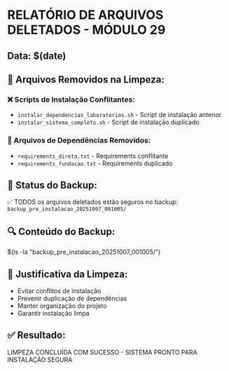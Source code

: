 # RELATÓRIO DE ARQUIVOS DELETADOS - MÓDULO 29

## Data: $(date)

## 📝 Arquivos Removidos na Limpeza:

### ❌ Scripts de Instalação Conflitantes:
- `instalar_dependencias_laboratorios.sh` - Script de instalação anterior
- `instalar_sistema_completo.sh` - Script de instalação duplicado

### 📄 Arquivos de Dependências Removidos:
- `requirements_direto.txt` - Requirements conflitante
- `requirements_fundacao.txt` - Requirements duplicado

## 💾 Status do Backup:
✅ TODOS os arquivos deletados estão seguros no backup:
`backup_pre_instalacao_20251007_001005/`

## 🔍 Conteúdo do Backup:
$(ls -la "backup_pre_instalacao_20251007_001005/")

## 🎯 Justificativa da Limpeza:
- Evitar conflitos de instalação
- Prevenir duplicação de dependências  
- Manter organização do projeto
- Garantir instalação limpa

## ✅ Resultado:
LIMPEZA CONCLUÍDA COM SUCESSO - SISTEMA PRONTO PARA INSTALAÇÃO SEGURA
